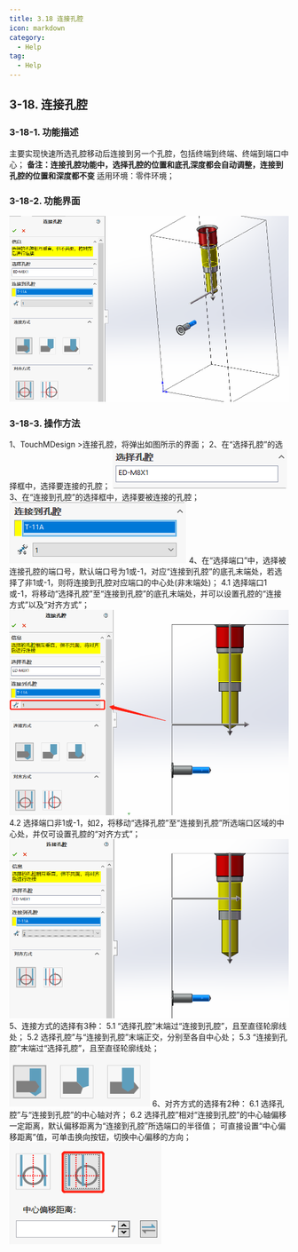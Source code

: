 ```yaml
---
title: 3.18 连接孔腔
icon: markdown
category:
  - Help
tag:
  - Help
---
```


## 3-18. 连接孔腔
### 3-18-1. 功能描述
主要实现快速所选孔腔移动后连接到另一个孔腔，包括终端到终端、终端到端口中心；
**备注：连接孔腔功能中，选择孔腔的位置和底孔深度都会自动调整，连接到孔腔的位置和深度都不变**
适用环境：零件环境；
### 3-18-2. 功能界面
![图片](/images/28651357.png)
### 3-18-3. 操作方法
1、TouchMDesign >连接孔腔，将弹出如图所示的界面；
2、在“选择孔腔”的选择框中，选择要连接的孔腔；
![图片](/images/28651395.png)
3、在“连接到孔腔”的选择框中，选择要被连接的孔腔；
![图片](/images/28651391.png)
4、在“选择端口”中，选择被连接孔腔的端口号，默认端口号为1或-1，对应“连接到孔腔”的底孔末端处，若选择了非1或-1，则将连接到孔腔对应端口的中心处(非末端处)；
4.1 选择端口1或-1，将移动“选择孔腔”至“连接到孔腔”的底孔末端处，并可以设置孔腔的“连接方式”以及“对齐方式”；
![图片](/images/28651423.png)
4.2 选择端口非1或-1，如2，将移动“选择孔腔”至“连接到孔腔”所选端口区域的中心处，并仅可设置孔腔的“对齐方式”；
![图片](/images/28651439.png)
5、连接方式的选择有3种：
5.1 “选择孔腔”末端过“连接到孔腔”，且至直径轮廓线处；
5.2  选择孔腔”与“连接到孔腔”末端正交，分别至各自中心处；
5.3  “连接到孔腔”末端过“选择孔腔”，且至直径轮廓线处；
![图片](/images/24986045.png)
6、对齐方式的选择有2种：
6.1  选择孔腔”与“连接到孔腔”的中心轴对齐；
6.2  选择孔腔”相对“连接到孔腔”的中心轴偏移一定距离，默认偏移距离为“连接到孔腔”所选端口的半径值；
可直接设置“中心偏移距离”值，可单击换向按钮，切换中心偏移的方向；
![图片](/images/24986055.png)